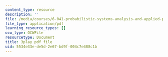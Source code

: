 ```yaml
---
content_type: resource
description: ''
file: /media/courses/6-041-probabilistic-systems-analysis-and-applied-probability-fall-2010/5534e33ede5d2e67bd9f004c7e488c1b_XsYXACeIklU.pdf
file_type: application/pdf
learning_resource_types: []
ocw_type: OCWFile
resourcetype: Document
title: 3play pdf file
uid: 5534e33e-de5d-2e67-bd9f-004c7e488c1b
---
```

